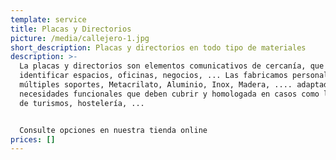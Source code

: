 ```yaml
---
template: service
title: Placas y Directorios
picture: /media/callejero-1.jpg
short_description: Placas y directorios en todo tipo de materiales
description: >-
  La placas y directorios son elementos comunicativos de cercanía, que ayudan a
  identificar espacios, oficinas, negocios, ... Las fabricamos personalizadas en
  múltiples soportes, Metacrilato, Aluminio, Inox, Madera, .... adaptadas a las
  necesidades funcionales que deben cubrir y homologada en casos como las placas
  de turismos, hostelería, ... 


  Consulte opciones en nuestra tienda online
prices: []
---
```



